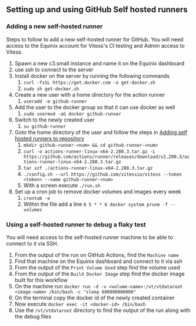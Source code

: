 ## Setting up and using GitHub Self hosted runners

### Adding a new self-hosted runner
Steps to follow to add a new self-hosted runner for GitHub. 
You will need access to the Equinix account for Vitess's CI testing and Admin
access to Vitess.

1. Spawn a new c3.small instance and name it on the Equinix dashboard
2. use ssh to connect to the server
3. Install docker on the server by running the following commands
   1. `curl -fsSL https://get.docker.com -o get-docker.sh`
   2. `sudo sh get-docker.sh`
4. Create a new user with a home directory for the action runner
   1. `useradd -m github-runner`
5. Add the user to the docker group so that it can use docker as well
   1. `sudo usermod -aG docker github-runner`
6. Switch to the newly created user
   1. `su github-runner`
7. Goto the home directory of the user and follow the steps in [Adding self hosted runners to repository](https://docs.github.com/en/actions/hosting-your-own-runners/adding-self-hosted-runners#adding-a-self-hosted-runner-to-a-repository)
   1. `mkdir github-runner-<num> && cd github-runner-<num>`
   2. `curl -o actions-runner-linux-x64-2.280.3.tar.gz -L https://github.com/actions/runner/releases/download/v2.280.3/actions-runner-linux-x64-2.280.3.tar.gz`
   3. `tar xzf ./actions-runner-linux-x64-2.280.3.tar.gz`
   4. `./config.sh --url https://github.com/vitessio/vitess --token <token> --name github-runner-<num>`
   5. With a screen execute `./run.sh`
8. Set up a cron job to remove docker volumes and images every week
   1. `crontab -e`
   2. Within the file add a line `8 5 * * 6 docker system prune -f --volumes`

### Using a self-hosted runner to debug a flaky test
You will need access to the self-hosted runner machine to be able to connect to it via SSH.
1. From the output of the run on GitHub Actions, find the `Machine name`
2. Find that machine on the Equinix dashboard and connect to it via ssh
3. From the output of the `Print Volume Used` step find the volume used
4. From the output of the `Build Docker Image` step find the docker image built for this workflow
5. On the machine run `docker run -d -v <volume-name>:/vt/vtdataroot <image-name> /bin/bash -c "sleep 600000000000"`
6. On the terminal copy the docker id of the newly created container
7. Now execute `docker exec -it <docker-id> /bin/bash`
8. Use the `/vt/vtdataroot` directory to find the output of the run along with the debug files

